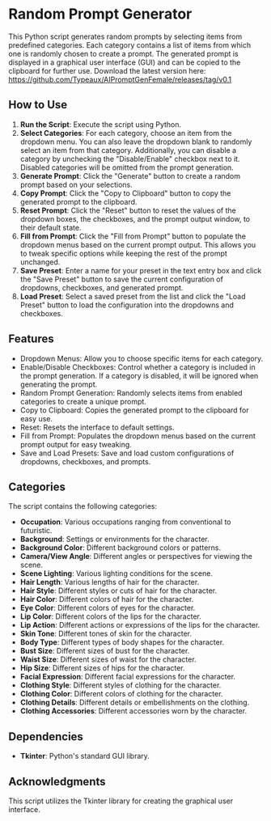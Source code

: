 # Random Prompt Generator

This Python script generates random prompts by selecting items from predefined categories. Each category contains a list of items from which one is randomly chosen to create a prompt. The generated prompt is displayed in a graphical user interface (GUI) and can be copied to the clipboard for further use. Download the latest version here: https://github.com/Typeaux/AIPromptGenFemale/releases/tag/v0.1

## How to Use

1. **Run the Script**: Execute the script using Python.
2. **Select Categories**: For each category, choose an item from the dropdown menu. You can also leave the dropdown blank to randomly select an item from that category. Additionally, you can disable a category by unchecking the "Disable/Enable" checkbox next to it. Disabled categories will be omitted from the prompt generation.
3. **Generate Prompt**: Click the "Generate" button to create a random prompt based on your selections.
4. **Copy Prompt**: Click the "Copy to Clipboard" button to copy the generated prompt to the clipboard.
5. **Reset Prompt**: Click the "Reset" button to reset the values of the dropdown boxes, the checkboxes, and the prompt output window, to their default state.
6. **Fill from Prompt**: Click the "Fill from Prompt" button to populate the dropdown menus based on the current prompt output. This allows you to tweak specific options while keeping the rest of the prompt unchanged.
7. **Save Preset**: Enter a name for your preset in the text entry box and click the "Save Preset" button to save the current configuration of dropdowns, checkboxes, and generated prompt.
8. **Load Preset**: Select a saved preset from the list and click the "Load Preset" button to load the configuration into the dropdowns and checkboxes.

   
## Features

-    Dropdown Menus: Allow you to choose specific items for each category.
-    Enable/Disable Checkboxes: Control whether a category is included in the prompt generation. If a category is disabled, it will be ignored when generating the prompt.
-    Random Prompt Generation: Randomly selects items from enabled categories to create a unique prompt.
-    Copy to Clipboard: Copies the generated prompt to the clipboard for easy use.
-    Reset: Resets the interface to default settings.
-    Fill from Prompt: Populates the dropdown menus based on the current prompt output for easy tweaking.
-    Save and Load Presets: Save and load custom configurations of dropdowns, checkboxes, and prompts.
 
    
## Categories

The script contains the following categories:

- **Occupation**: Various occupations ranging from conventional to futuristic.
- **Background**: Settings or environments for the character.
- **Background Color**: Different background colors or patterns.
- **Camera/View Angle**: Different angles or perspectives for viewing the scene.
- **Scene Lighting**: Various lighting conditions for the scene.
- **Hair Length**: Various lengths of hair for the character.
- **Hair Style**: Different styles or cuts of hair for the character.
- **Hair Color**: Different colors of hair for the character.
- **Eye Color**: Different colors of eyes for the character.
- **Lip Color**: Different colors of the lips for the character.
- **Lip Action**: Different actions or expressions of the lips for the character.
- **Skin Tone**: Different tones of skin for the character.
- **Body Type**: Different types of body shapes for the character.
- **Bust Size**: Different sizes of bust for the character.
- **Waist Size**: Different sizes of waist for the character.
- **Hip Size**: Different sizes of hips for the character.
- **Facial Expression**: Different facial expressions for the character.
- **Clothing Style**: Different styles of clothing for the character.
- **Clothing Color**: Different colors of clothing for the character.
- **Clothing Details**: Different details or embellishments on the clothing.
- **Clothing Accessories**: Different accessories worn by the character.

## Dependencies

- **Tkinter**: Python's standard GUI library.

## Acknowledgments

This script utilizes the Tkinter library for creating the graphical user interface.
